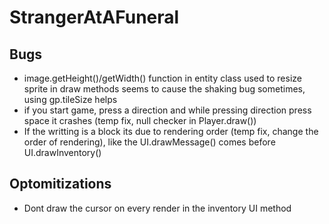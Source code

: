 # StrangerAtAFuneral

## Bugs

- image.getHeight()/getWidth() function in entity class used to resize sprite in draw methods seems to cause the shaking bug sometimes, using gp.tileSize helps
- if you start game, press a direction and while pressing direction press space it crashes (temp fix, null checker in Player.draw())
- If the writting is a block its due to rendering order (temp fix, change the order of rendering), like the UI.drawMessage() comes before UI.drawInventory()


## Optomitizations

- Dont draw the cursor on every render in the inventory UI method



